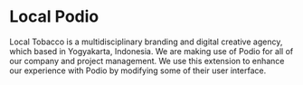 # Local Podio
Local Tobacco is a multidisciplinary branding and digital creative agency, which based in Yogyakarta, Indonesia. We are making use of Podio for all of our company and project management. We use this extension to enhance our experience with Podio by modifying some of their user interface.
